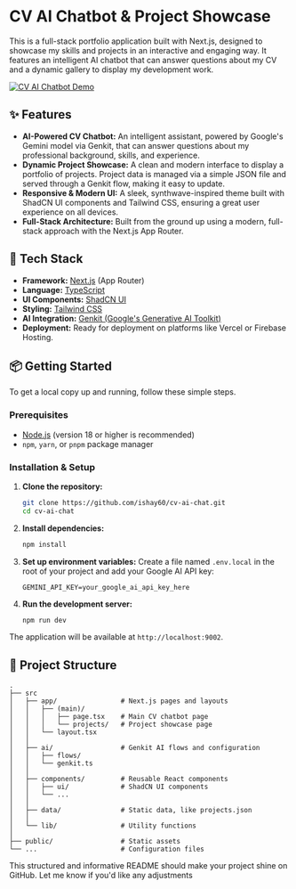 # CV AI Chatbot & Project Showcase

This is a full-stack portfolio application built with Next.js, designed to showcase my skills and projects in an interactive and engaging way. It features an intelligent AI chatbot that can answer questions about my CV and a dynamic gallery to display my development work.

[![CV AI Chatbot Demo](https://placehold.co/800x400.png?text=CV+AI+Chatbot+Screenshot)](https://github.com/ishay60/cv-ai-chat)

## ✨ Features

- **AI-Powered CV Chatbot:** An intelligent assistant, powered by Google's Gemini model via Genkit, that can answer questions about my professional background, skills, and experience.
- **Dynamic Project Showcase:** A clean and modern interface to display a portfolio of projects. Project data is managed via a simple JSON file and served through a Genkit flow, making it easy to update.
- **Responsive & Modern UI:** A sleek, synthwave-inspired theme built with ShadCN UI components and Tailwind CSS, ensuring a great user experience on all devices.
- **Full-Stack Architecture:** Built from the ground up using a modern, full-stack approach with the Next.js App Router.

## 🚀 Tech Stack

- **Framework:** [Next.js](https://nextjs.org/) (App Router)
- **Language:** [TypeScript](https://www.typescriptlang.org/)
- **UI Components:** [ShadCN UI](https://ui.shadcn.com/)
- **Styling:** [Tailwind CSS](https://tailwindcss.com/)
- **AI Integration:** [Genkit (Google's Generative AI Toolkit)](https://firebase.google.com/docs/genkit)
- **Deployment:** Ready for deployment on platforms like Vercel or Firebase Hosting.

## 📦 Getting Started

To get a local copy up and running, follow these simple steps.

### Prerequisites

- [Node.js](https://nodejs.org/en/) (version 18 or higher is recommended)
- `npm`, `yarn`, or `pnpm` package manager

### Installation & Setup

1.  **Clone the repository:**
    ```sh
    git clone https://github.com/ishay60/cv-ai-chat.git
    cd cv-ai-chat
    ```

2.  **Install dependencies:**
    ```sh
    npm install
    ```

3.  **Set up environment variables:**
    Create a file named `.env.local` in the root of your project and add your Google AI API key:
    ```env
    GEMINI_API_KEY=your_google_ai_api_key_here
    ```

4.  **Run the development server:**
    ```sh
    npm run dev
    ```

The application will be available at `http://localhost:9002`.

## 📂 Project Structure

```
.
├── src
│   ├── app/                # Next.js pages and layouts
│   │   ├── (main)/
│   │   │   ├── page.tsx    # Main CV chatbot page
│   │   │   └── projects/   # Project showcase page
│   │   └── layout.tsx
│   │
│   ├── ai/                 # Genkit AI flows and configuration
│   │   ├── flows/
│   │   └── genkit.ts
│   │
│   ├── components/         # Reusable React components
│   │   ├── ui/             # ShadCN UI components
│   │   └── ...
│   │
│   ├── data/               # Static data, like projects.json
│   │
│   └── lib/                # Utility functions
│
├── public/                 # Static assets
└── ...                     # Configuration files
```

This structured and informative README should make your project shine on GitHub. Let me know if you'd like any adjustments
